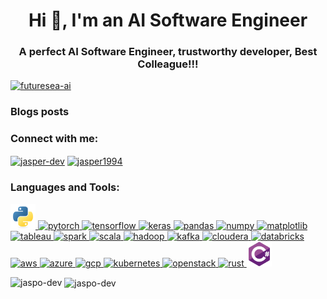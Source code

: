 <h1 align="center">Hi 👋, I'm an AI Software Engineer</h1>
<h3 align="center">A perfect AI Software Engineer, trustworthy developer, Best Colleague!!!</h3>

<p align="left"> <a href="https://github.com/ryo-ma/github-profile-trophy"><img src="https://github-profile-trophy.vercel.app/?username=futuresea-ai" alt="futuresea-ai" /></a> </p>

### Blogs posts
<!-- BLOG-POST-LIST:START -->
<!-- BLOG-POST-LIST:END -->

<h3 align="left">Connect with me:</h3>
<p align="left">
<a href="https://dev.to/jasper-dev" target="blank"><img align="center" src="https://raw.githubusercontent.com/rahuldkjain/github-profile-readme-generator/master/src/images/icons/Social/devto.svg" alt="jasper-dev" height="30" width="40" /></a>
<a href="https://stackoverflow.com/users/jasper1994" target="blank"><img align="center" src="https://raw.githubusercontent.com/rahuldkjain/github-profile-readme-generator/master/src/images/icons/Social/stack-overflow.svg" alt="jasper1994" height="30" width="40" /></a>
</p>

<h3 align="left">Languages and Tools:</h3>
<p align="left">
<!-- Existing essentials -->
<a href="https://www.python.org" target="_blank" rel="noreferrer"> <img src="https://raw.githubusercontent.com/devicons/devicon/master/icons/python/python-original.svg" alt="python" width="40" height="40"/> </a>
<a href="https://pytorch.org/" target="_blank" rel="noreferrer"> <img src="https://www.vectorlogo.zone/logos/pytorch/pytorch-icon.svg" alt="pytorch" width="40" height="40"/> </a>
<a href="https://www.tensorflow.org" target="_blank" rel="noreferrer"> <img src="https://www.vectorlogo.zone/logos/tensorflow/tensorflow-icon.svg" alt="tensorflow" width="40" height="40"/> </a>
<a href="https://keras.io/" target="_blank" rel="noreferrer"> <img src="https://upload.wikimedia.org/wikipedia/commons/a/ae/Keras_logo.svg" alt="keras" width="40" height="40"/> </a>
<a href="https://pandas.pydata.org/" target="_blank" rel="noreferrer"> <img src="https://cdn.jsdelivr.net/gh/devicons/devicon/icons/pandas/pandas-original.svg" alt="pandas" width="40" height="40"/> </a>
<a href="https://numpy.org/" target="_blank" rel="noreferrer"> <img src="https://cdn.jsdelivr.net/gh/devicons/devicon/icons/numpy/numpy-original.svg" alt="numpy" width="40" height="40"/> </a>
<a href="https://matplotlib.org/" target="_blank" rel="noreferrer"> <img src="https://upload.wikimedia.org/wikipedia/commons/8/84/Matplotlib_icon.svg" alt="matplotlib" width="40" height="40"/> </a>
<a href="https://www.tableau.com/" target="_blank" rel="noreferrer"> <img src="https://upload.wikimedia.org/wikipedia/commons/4/4b/Tableau_Logo.png" alt="tableau" width="40" height="40"/> </a>
<a href="https://spark.apache.org/" target="_blank" rel="noreferrer"> <img src="https://upload.wikimedia.org/wikipedia/commons/f/f3/Apache_Spark_logo.svg" alt="spark" width="40" height="40"/> </a>
<a href="https://www.scala-lang.org/" target="_blank" rel="noreferrer"> <img src="https://cdn.jsdelivr.net/gh/devicons/devicon/icons/scala/scala-original.svg" alt="scala" width="40" height="40"/> </a>
<a href="https://hadoop.apache.org/" target="_blank" rel="noreferrer"> <img src="https://upload.wikimedia.org/wikipedia/commons/0/0e/Hadoop_logo.svg" alt="hadoop" width="40" height="40"/> </a>
<a href="https://kafka.apache.org/" target="_blank" rel="noreferrer"> <img src="https://upload.wikimedia.org/wikipedia/commons/0/0a/Apache_kafka-icon.svg" alt="kafka" width="40" height="40"/> </a>
<a href="https://www.cloudera.com/" target="_blank" rel="noreferrer"> <img src="https://seeklogo.com/images/C/cloudera-logo-96F3228B8E-seeklogo.com.png" alt="cloudera" width="40" height="40"/> </a>
<a href="https://www.databricks.com/" target="_blank" rel="noreferrer"> <img src="https://avatars.githubusercontent.com/u/49699333?s=280&v=4" alt="databricks" width="40" height="40"/> </a>
<a href="https://aws.amazon.com/" target="_blank" rel="noreferrer"> <img src="https://cdn.jsdelivr.net/gh/devicons/devicon/icons/amazonwebservices/amazonwebservices-original.svg" alt="aws" width="40" height="40"/> </a>
<a href="https://azure.microsoft.com/" target="_blank" rel="noreferrer"> <img src="https://cdn.jsdelivr.net/gh/devicons/devicon/icons/azure/azure-original.svg" alt="azure" width="40" height="40"/> </a>
<a href="https://cloud.google.com/" target="_blank" rel="noreferrer"> <img src="https://cdn.jsdelivr.net/gh/devicons/devicon/icons/googlecloud/googlecloud-original.svg" alt="gcp" width="40" height="40"/> </a>
<a href="https://kubernetes.io/" target="_blank" rel="noreferrer"> <img src="https://www.vectorlogo.zone/logos/kubernetes/kubernetes-icon.svg" alt="kubernetes" width="40" height="40"/> </a>
<a href="https://www.openstack.org/" target="_blank" rel="noreferrer"> <img src="https://upload.wikimedia.org/wikipedia/commons/f/f4/OpenStack_Logo_2016.svg" alt="openstack" width="40" height="40"/> </a>
<a href="https://www.rust-lang.org/" target="_blank" rel="noreferrer"> <img src="https://www.vectorlogo.zone/logos/rust-lang/rust-lang-icon.svg" alt="rust" width="40" height="40"/> </a>
<a href="https://learn.microsoft.com/en-us/dotnet/csharp/" target="_blank" rel="noreferrer"> <img src="https://raw.githubusercontent.com/devicons/devicon/master/icons/csharp/csharp-original.svg" alt="csharp" width="40" height="40"/> </a>
</p>

<p><img align="left" src="https://github-readme-stats.vercel.app/api/top-langs?username=jaspo-dev&show_icons=true&locale=en&layout=compact" alt="jaspo-dev" /></p>

<p>&nbsp;<img align="center" src="https://github-readme-stats.vercel.app/api?username=jaspo-dev&show_icons=true&locale=en" alt="jaspo-dev" /></p>
